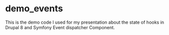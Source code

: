 # demo_events
This is the demo code I used for my presentation about the state of hooks in Drupal 8 and Symfony Event dispatcher Component.
